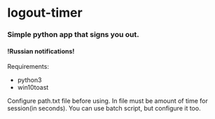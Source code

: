 # logout-timer
### Simple python app that signs you out.
#### !Russian notifications!
Requirements:
* python3
* win10toast

Configure path.txt file before using. In file must be amount of time for session(in seconds). You can use batch script, but configure it too.